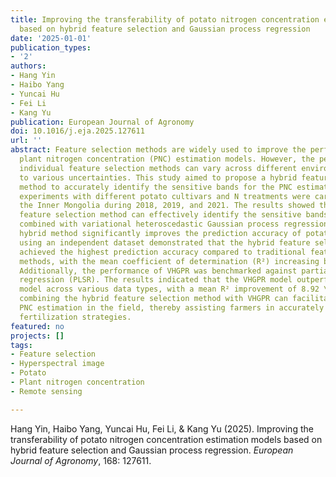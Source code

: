 ```yaml
---
title: Improving the transferability of potato nitrogen concentration estimation models
  based on hybrid feature selection and Gaussian process regression
date: '2025-01-01'
publication_types:
- '2'
authors:
- Hang Yin
- Haibo Yang
- Yuncai Hu
- Fei Li
- Kang Yu
publication: European Journal of Agronomy
doi: 10.1016/j.eja.2025.127611
url: ''
abstract: Feature selection methods are widely used to improve the performance of
  plant nitrogen concentration (PNC) estimation models. However, the performance of
  individual feature selection methods can vary across different environments due
  to various uncertainties. This study aimed to propose a hybrid feature selection
  method to accurately identify the sensitive bands for the PNC estimation. Field
  experiments with different potato cultivars and N treatments were carried out in
  the Inner Mongolia during 2018, 2019, and 2021. The results showed that the hybrid
  feature selection method can effectively identify the sensitive bands for PNC. When
  combined with variational heteroscedastic Gaussian process regression (VHGPR), the
  hybrid method significantly improves the prediction accuracy of potato PNC. Validation
  using an independent dataset demonstrated that the hybrid feature selection method
  achieved the highest prediction accuracy compared to traditional feature selection
  methods, with the mean coefficient of determination (R²) increasing by 16.27 \%.
  Additionally, the performance of VHGPR was benchmarked against partial least squares
  regression (PLSR). The results indicated that the VHGPR model outperforms the PLSR
  model across various data types, with a mean R² improvement of 8.92 \%. In conclusion,
  combining the hybrid feature selection method with VHGPR can facilitate real-time
  PNC estimation in the field, thereby assisting farmers in accurately applying nitrogen
  fertilization strategies.
featured: no
projects: []
tags:
- Feature selection
- Hyperspectral image
- Potato
- Plant nitrogen concentration
- Remote sensing

---
```


Hang Yin, Haibo Yang, Yuncai Hu, Fei Li, & Kang Yu (2025). Improving the transferability of potato nitrogen concentration estimation models based on hybrid feature selection and Gaussian process regression. *European Journal of Agronomy*, 168: 127611.
